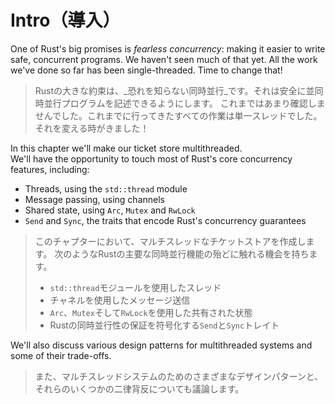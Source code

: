 # Intro（導入）

One of Rust's big promises is _fearless concurrency_: making it easier to write safe, concurrent programs.
We haven't seen much of that yet. All the work we've done so far has been single-threaded.
Time to change that!

> Rustの大きな約束は、_恐れを知らない同時並行_です。それは安全に並同時並行プログラムを記述できるようにします。
> これまではあまり確認しませんでした。これまでに行ってきたすべての作業は単一スレッドでした。
> それを変える時がきました！

In this chapter we'll make our ticket store multithreaded.\
We'll have the opportunity to touch most of Rust's core concurrency features, including:

- Threads, using the `std::thread` module
- Message passing, using channels
- Shared state, using `Arc`, `Mutex` and `RwLock`
- `Send` and `Sync`, the traits that encode Rust's concurrency guarantees

> このチャプターにおいて、マルチスレッドなチケットストアを作成します。
> 次のようなRustの主要な同時並行機能の殆どに触れる機会を持ちます。
>
> - `std::thread`モジュールを使用したスレッド
> - チャネルを使用したメッセージ送信
> - `Arc`、`Mutex`そして`RwLock`を使用した共有された状態
> - Rustの同時並行性の保証を符号化する`Send`と`Sync`トレイト

We'll also discuss various design patterns for multithreaded systems and some of their trade-offs.

> また、マルチスレッドシステムのためのさまざまなデザインパターンと、それらのいくつかの二律背反についても議論します。
